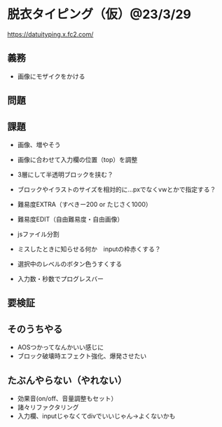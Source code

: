 # 脱衣タイピング（仮）@23/3/29
https://datuityping.x.fc2.com/
  
## 義務
* 画像にモザイクをかける
  
## 問題
  
## 課題
* 画像、増やそう
* 画像に合わせて入力欄の位置（top）を調整
  
* 3層にして半透明ブロックを挟む？
* ブロックやイラストのサイズを相対的に…pxでなくvwとかで指定する？
  
* 難易度EXTRA（すべきー200 or たじさく1000）
* 難易度EDIT（自由難易度・自由画像）
  
* jsファイル分割
* ミスしたときに知らせる何か　inputの枠赤くする？
* 選択中のレベルのボタン色うすくする
* 入力数・秒数でプログレスバー
  
## 要検証
  
## そのうちやる
* AOSつかってなんかいい感じに
* ブロック破壊時エフェクト強化、爆発させたい
  
## たぶんやらない（やれない）
* 効果音(on/off、音量調整もセット）
* 諸々リファクタリング
* 入力欄、inputじゃなくてdivでいいじゃん→よくないかも

